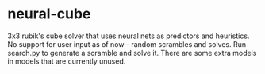 # neural-cube
3x3 rubik's cube solver that uses neural nets as predictors and heuristics.
No support for user input as of now - random scrambles and solves.
Run search.py to generate a scramble and solve it.
There are some extra models in models that are currently unused.
